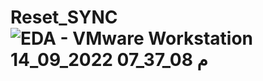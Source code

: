 # Reset_SYNC![EDA - VMware Workstation 14_09_2022 07_37_08 م](https://user-images.githubusercontent.com/82718853/190227174-a7e941ca-8059-4b91-be0b-87884998c480.png)
